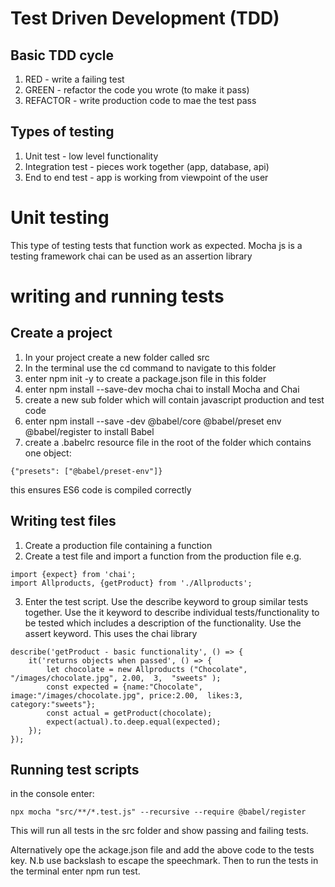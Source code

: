 Test Driven Development (TDD)
============================
Basic TDD cycle
---------------
1. RED - write a failing test
2. GREEN - refactor the code you wrote (to make it pass)
3. REFACTOR - write production code to mae the test pass

Types of testing
-----------------
1. Unit test - low level functionality
2. Integration test - pieces work together (app, database, api)
3. End to end test - app is working from viewpoint of the user

Unit testing
============
This type of testing tests that function work as expected.
Mocha js is a testing framework 
chai can be used as an assertion library

writing and running tests
==========================

Create a project
-----------------
1. In your project create a new folder called src
2. In the terminal use the cd command to navigate to this folder
3. enter npm init -y to create a package.json file in this folder
4. enter npm install --save-dev mocha chai to install Mocha and Chai
5. create a new sub folder which will contain javascript production and test code
6. enter npm install --save -dev @babel/core @babel/preset env @babel/register to install Babel
7. create a .babelrc resource file in the root of the folder which contains one object:

```
{"presets": ["@babel/preset-env"]}
```
this ensures ES6 code is compiled correctly

Writing test files
--------------------
1. Create a production file containing a function 
2. Create a test file and import a function from the production file e.g.

```
import {expect} from 'chai';
import Allproducts, {getProduct} from './Allproducts';
```
3. Enter the test script. Use the describe keyword to group similar tests together. Use the it keyword to describe individual tests/functionality to be 
tested which includes a description of the functionality. Use the assert keyword. This uses the chai library

```
describe('getProduct - basic functionality', () => {
    it('returns objects when passed', () => {
        let chocolate = new Allproducts ("Chocolate", "/images/chocolate.jpg", 2.00,  3,  "sweets" );
        const expected = {name:"Chocolate", image:"/images/chocolate.jpg", price:2.00,  likes:3,  category:"sweets"};
        const actual = getProduct(chocolate);
        expect(actual).to.deep.equal(expected);
    });
});
```
Running test scripts
---------------------
in the console enter: 
```
npx mocha "src/**/*.test.js" --recursive --require @babel/register
```
This will run all tests in the src folder and show passing and failing tests.

Alternatively ope the ackage.json file and add the above code to the tests key. N.b use backslash to escape the speechmark. Then to run the tests 
in the terminal enter npm run test.


